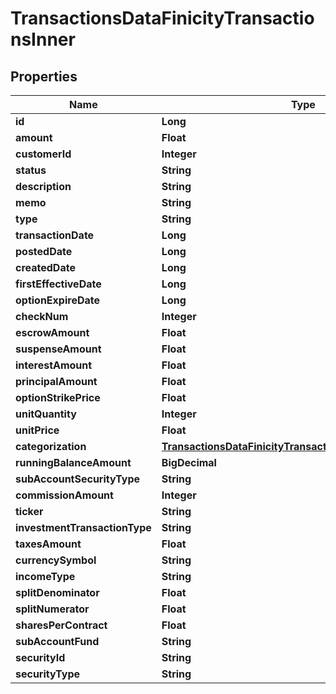 

# TransactionsDataFinicityTransactionsInner


## Properties

| Name | Type | Description | Notes |
|------------ | ------------- | ------------- | -------------|
|**id** | **Long** |  |  [optional] |
|**amount** | **Float** |  |  [optional] |
|**customerId** | **Integer** |  |  [optional] |
|**status** | **String** |  |  [optional] |
|**description** | **String** |  |  [optional] |
|**memo** | **String** |  |  [optional] |
|**type** | **String** |  |  [optional] |
|**transactionDate** | **Long** |  |  [optional] |
|**postedDate** | **Long** |  |  [optional] |
|**createdDate** | **Long** |  |  [optional] |
|**firstEffectiveDate** | **Long** |  |  [optional] |
|**optionExpireDate** | **Long** |  |  [optional] |
|**checkNum** | **Integer** |  |  [optional] |
|**escrowAmount** | **Float** |  |  [optional] |
|**suspenseAmount** | **Float** |  |  [optional] |
|**interestAmount** | **Float** |  |  [optional] |
|**principalAmount** | **Float** |  |  [optional] |
|**optionStrikePrice** | **Float** |  |  [optional] |
|**unitQuantity** | **Integer** |  |  [optional] |
|**unitPrice** | **Float** |  |  [optional] |
|**categorization** | [**TransactionsDataFinicityTransactionsInnerCategorization**](TransactionsDataFinicityTransactionsInnerCategorization.md) |  |  [optional] |
|**runningBalanceAmount** | **BigDecimal** |  |  [optional] |
|**subAccountSecurityType** | **String** |  |  [optional] |
|**commissionAmount** | **Integer** |  |  [optional] |
|**ticker** | **String** |  |  [optional] |
|**investmentTransactionType** | **String** |  |  [optional] |
|**taxesAmount** | **Float** |  |  [optional] |
|**currencySymbol** | **String** |  |  [optional] |
|**incomeType** | **String** |  |  [optional] |
|**splitDenominator** | **Float** |  |  [optional] |
|**splitNumerator** | **Float** |  |  [optional] |
|**sharesPerContract** | **Float** |  |  [optional] |
|**subAccountFund** | **String** |  |  [optional] |
|**securityId** | **String** |  |  [optional] |
|**securityType** | **String** |  |  [optional] |



